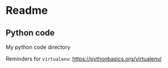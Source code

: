 # Readme

## Python code

My python code directory



Reminders for `virtualenv`: https://pythonbasics.org/virtualenv/ 

